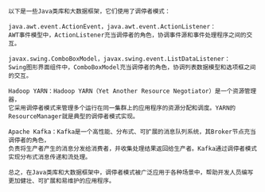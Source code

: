     以下是一些Java类库和大数据框架，它们使用了调停者模式：

    java.awt.event.ActionEvent，java.awt.event.ActionListener：
    AWT事件模型中，ActionListener充当调停者的角色，协调事件源和事件处理程序之间的交互。

    javax.swing.ComboBoxModel，javax.swing.event.ListDataListener：
    Swing图形界面组件中，ComboBoxModel充当调停者的角色，协调列表数据模型和选项框之间的交互。

    Hadoop YARN：Hadoop YARN（Yet Another Resource Negotiator）是一个资源管理器，
    它采用调停者模式来管理多个运行在同一集群上的应用程序的资源分配和调度。YARN的ResourceManager就是典型的调停者模式实现。

    Apache Kafka：Kafka是一个高性能、分布式、可扩展的消息队列系统，其Broker节点充当调停者的角色，
    负责将生产者产生的消息分发给消费者，并收集处理结果返回给生产者。Kafka通过调停者模式实现分布式消息传递和流处理。

    总之，在Java类库和大数据框架中，调停者模式被广泛应用于各种场景中，帮助开发人员编写更加健壮、可扩展和易维护的应用程序。
